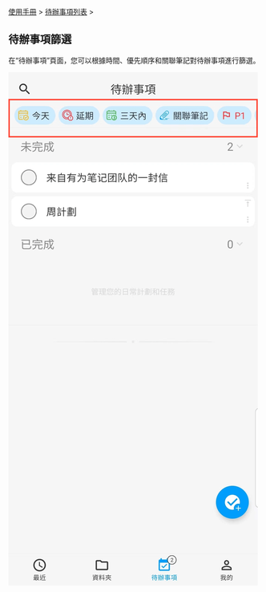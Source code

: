 [使用手冊](/dragonnest/drawnote/manual/zh-tw) > [待辦事項列表](/dragonnest/drawnote/manual/zh-tw/to_do) >

待辦事項篩選
---
在“待辦事項”頁面，您可以根據時間、優先順序和關聯筆記對待辦事項進行篩選。


![](imgs/to_do_filter1.png)